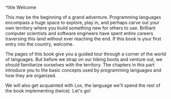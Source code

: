 ^title Welcome

This may be the beginning of a grand adventure. Programming languages encompass
a huge space to explore, play in, and perhaps carve out your own territory where
you build something new for others to use. Brilliant computer scientists and
software engineers have spent entire careers traversing this land without ever
reaching the end. If this book is your first entry into the country, welcome.

The pages of this book give you a guided tour through a corner of the world of
languages. But before we strap on our hiking boots and venture out, we should
familiarize ourselves with the territory. The chapters in this part introduce
you to the basic concepts used by programming languages and how they are
organized.

We will also get acquainted with Lox, the language we'll spend the rest of the
book implementing (twice). Let's go!
